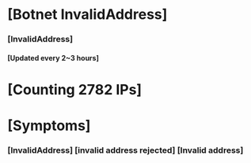 # [Botnet InvalidAddress]
### [InvalidAddress]
#### [Updated every 2~3 hours]

# [Counting 2782 IPs]

# [Symptoms] 

###   [InvalidAddress] [invalid address rejected] [Invalid address]

